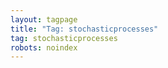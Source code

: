```yaml
---
layout: tagpage
title: "Tag: stochasticprocesses"
tag: stochasticprocesses
robots: noindex
---
```



